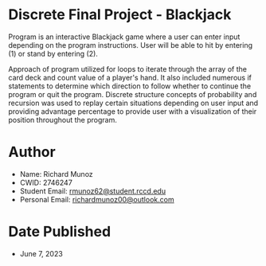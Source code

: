 # Discrete Final Project - Blackjack

 Program is an interactive Blackjack game where a user can enter input depending on the program instructions. User will be able to hit by entering (1) or stand by entering (2).

 Approach of program utilized for loops to iterate through the array of the card deck and count value of a player's hand. It also included numerous if statements to determine which direction to follow whether to continue the program or quit the program. Discrete structure concepts of probability and recursion was used to replay certain situations depending on user input and providing advantage percentage to provide user with a visualization of their position throughout the program.

# Author
* Name: Richard Munoz
* CWID: 2746247
* Student Email: rmunoz62@student.rccd.edu
* Personal Email: richardmunoz00@outlook.com

# Date Published
* June 7, 2023